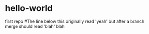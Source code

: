 # hello-world
first repo
#The line below this originally read 'yeah' but after a branch merge should read 'blah'
blah
